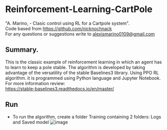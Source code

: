 # Reinforcement-Learning-CartPole

"A. Marino, - Clasic control using RL for a Cartpole system".  
Code based from https://github.com/nicknochnack  
For any questions or suggestions write to alexismarino0109@gmail.com

## Summary.
This is the classic example of reinforcement learning in which an agent has to learn to keep a pole stable. The algorithm is developed by taking advantage of the versatility of the stable Baselines3 library. Using PPO RL algorithm. it is programmed using Python language and Jupyter Notebook. For more information review:  
https://stable-baselines3.readthedocs.io/en/master/

## Run
- To run the algorithm,  create a folder Training containing 2 folders: Logs and Saved model
![image](https://github.com/fercho-0109/Reinforcement-Learning-CartPole/assets/40362695/6e90d48b-4a90-45e7-943f-be3dbbd4f918)
